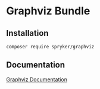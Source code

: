 # Graphviz Bundle

## Installation

```
composer require spryker/graphviz
```

## Documentation

[Graphviz Documentation](https://spryker.github.io/graphviz/index.html)




